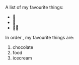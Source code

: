 A list of my favourite things:
- 🍦
- 🍫
- 👩‍💼


In order , my favourite things are:
1. chocolate
2. food
3. icecream
